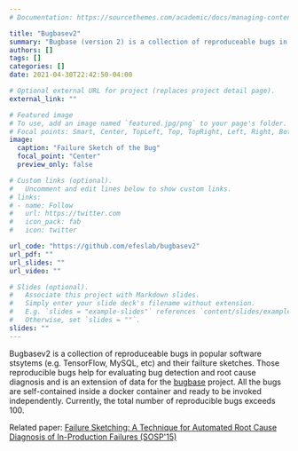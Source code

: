 ```yaml
---
# Documentation: https://sourcethemes.com/academic/docs/managing-content/

title: "Bugbasev2"
summary: "Bugbase (version 2) is a collection of reproduceable bugs in popular software stsytems."
authors: []
tags: []
categories: []
date: 2021-04-30T22:42:50-04:00

# Optional external URL for project (replaces project detail page).
external_link: ""

# Featured image
# To use, add an image named `featured.jpg/png` to your page's folder.
# Focal points: Smart, Center, TopLeft, Top, TopRight, Left, Right, BottomLeft, Bottom, BottomRight.
image:
  caption: "Failure Sketch of the Bug"
  focal_point: "Center"
  preview_only: false

# Custom links (optional).
#   Uncomment and edit lines below to show custom links.
# links:
# - name: Follow
#   url: https://twitter.com
#   icon_pack: fab
#   icon: twitter

url_code: "https://github.com/efeslab/bugbasev2"
url_pdf: ""
url_slides: ""
url_video: ""

# Slides (optional).
#   Associate this project with Markdown slides.
#   Simply enter your slide deck's filename without extension.
#   E.g. `slides = "example-slides"` references `content/slides/example-slides.md`.
#   Otherwise, set `slides = ""`.
slides: ""
---
```

Bugbasev2 is a collection of reproduceable bugs in popular software stsytems (e.g. TensorFlow, MySQL, etc) and their failture sketches. Those reproducible bugs help for evaluating bug detection and root cause diagnosis and is an extension of data for the [bugbase](https://github.com/dslab-epfl/bugbase) project. All the bugs are self-contained inside a docker container and ready to be invoked independently. Currently, the total number of reproducible bugs exceeds 100.

Related paper: [Failure Sketching: A Technique for Automated Root Cause Diagnosis of In-Production Failures (SOSP'15)](https://dslab.epfl.ch/pubs/gist.pdf)
